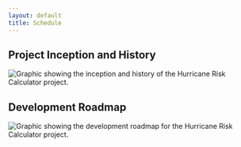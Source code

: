 ```yaml
---
layout: default
title: Schedule
---
```


## Project Inception and History

<img src="../images/20200625_project_inception_and_history_v1.PNG" alt="Graphic showing the inception and history of the Hurricane Risk Calculator project." style="display: block; margin: auto;">

## Development Roadmap

<img src="../images/20200625_project_roadmap_v1.PNG" alt="Graphic showing the development roadmap for the Hurricane Risk Calculator project." style="display: block; margin: auto;">
